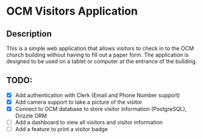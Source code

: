 # OCM Visitors Application

## Description
This is a simple web application that allows visitors to check in to the OCM church building without having to fill out a paper form. The application is designed to be used on a tablet or 
computer at the entrance of the building. 

## TODO:
- [x] Add authentication with Clerk (Email and Phone Number support)
- [x] Add camera support to take a picture of the visitor
- [x] Connect to OCM database to store visitor information (PostgreSQL), Drizzle ORM
- [ ] Add a dashboard to view all visitors and visitor information
- [ ] Add a feature to print a visitor badge 